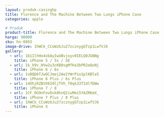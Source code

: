 ```yaml
---
layout: produk-casinghp
title: Florence and The Machine Between Two Lungs iPhone Case
categories: apple

# Produk
product-title: Florence and The Machine Between Two Lungs iPhone Case
harga: 90000
sku: hn-0893
image-drive: 1hWCk_CCoWzbJu27zcznygGTzp1LwfVJ6
gallery:
  - url: 1b1IlhHo4xbAyIwUBvjoyv0IELQ0JGNNg
    title: iPhone 5 / 5s / SE
  - url: 1k_h9v_HVw2u3cKB0sgMfKe3bPR2eQoNj
    title: iPhone 6 / 6s
  - url: 1vBQD6TJwOCJmej2Ae2YWrPio1plKBle5
    title: iPhone 6 Plus / 6s Plus
  - url: 14OhjRZBVX6I0ljTVh_f0qk33T2dlfDWw
    title: iPhone 7 / 8
  - url: 1CF_0G9nFovDvk8hnQ2iuMmi5YAZRKmX_
    title: iPhone 7 Plus / 8 Plus
  - url: 1hWCk_CCoWzbJu27zcznygGTzp1LwfVJ6
    title: iPhone X
---
```

